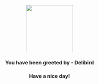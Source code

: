 <p align="center">
            <img src="https://raw.githubusercontent.com/PokeAPI/sprites/master/sprites/pokemon/225.png" width="150" height="150">
          </p>
          <h3 align="center">You have been greeted by - <b>Delibird</b></h3>
          <h3 align="center">Have a nice day!</h3>
        